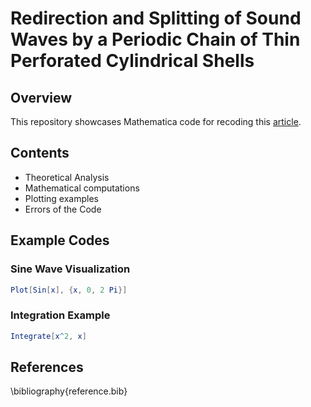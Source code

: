 # Redirection and Splitting of Sound Waves by a Periodic Chain of Thin Perforated Cylindrical Shells

## Overview
This repository showcases Mathematica code for recoding this [article](https://journals.aps.org/prapplied/abstract/10.1103/PhysRevApplied.7.064034). 

## Contents
- Theoretical Analysis
- Mathematical computations
- Plotting examples
- Errors of the Code


## Example Codes

### Sine Wave Visualization
```mathematica
Plot[Sin[x], {x, 0, 2 Pi}]
```

### Integration Example
```mathematica
Integrate[x^2, x]
```


## References
\bibliography{reference.bib}

